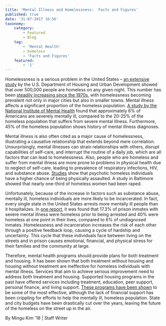 ```yaml
---
title: 'Mental Illness and Homelessness:  Facts and Figures'
published: true
date: '31-07-2017 16:56'
taxonomy:
    category:
        - Featured
        - Blog
    tag:
        - 'Mental Health'
        - homeless
        - 'Facts and Figures'
    featured:
        - '1'
---
```


Homelessness is a serious problem in the United States – [an extensive study](https://www.hudexchange.info/resources/documents/2015-AHAR-Part-1.pdf) by the U.S. Department of Housing and Urban Development showed that over 500,000 people are homeless on any given night. This number has been [steadily increasing since the 1970s](https://mentalillnesspolicy.org/consequences/homeless-mentally-ill.html), with homelessness becoming prevalent not only in major cities but also in smaller towns. Mental illness affects a significant proportion of the homeless population. [A study by the National Institute of Mental Health](https://www.nimh.nih.gov/health/statistics/prevalence/serious-mental-illness-smi-among-us-adults.shtml) found that approximately 6% of Americans are severely mentally ill, compared to the 20-25% of the homeless population that suffers from severe mental illness. Furthermore, 45% of the homeless population shows history of mental illness diagnoses. 

Mental illness is also often cited as a major cause of homelessness, illustrating a causative relationship that extends beyond mere correlation. Unsurprisingly, mental illnesses can strain relationships with others, disrupt capabilities of self-care, and interrupt the routine of a daily job, which are all factors that can lead to homelessness. Also, people who are homeless and suffer from mental illness are more prone to problems in physical health due to neglect of self-care, leading to prevalence of respiratory infections, HIV, and substance abuse. [Studies](http://ps.psychiatryonline.org/doi/full/10.1176/appi.ps.201200515) show that psychotic homeless individuals have a higher chance of being physically assaulted. A study in Baltimore showed that nearly one-third of homeless women had been raped. 

Unfortunately, because of the increase in factors such as substance abuse, mentally ill, homeless individuals are more likely to be incarcerated. In fact, every single state in the United States arrests more mentally ill people than it hospitalizes. In [one report](http://www.jstor.org/stable/10.1086/667773?seq=1#page_scan_tab_contents), it was found that 17.3% of prison inmates with severe mental illness were homeless prior to being arrested and 40% were homeless at one point in their lives, compared to 6% of undiagnosed inmates. Homelessness and incarceration increases the risk of each other through a positive feedback loop, causing a cycle of hardship and uncertainty. This cycle that these individuals face between living on the streets and in prison causes emotional, financial, and physical stress for their families and the community at large.
 
Therefore, mental health programs should provide plans for both treatment and housing. It has been shown that both treatment without housing and housing without treatment are ineffective for homeless individuals with mental illness. Services that aim to achieve serious improvement need to address both treatment and housing. Supported housing programs in the past have offered services including treatment, education, peer support, personal finance, and living support. [These programs have been shown](https://store.samhsa.gov/shin/content//SMA04-3870/SMA04-3870.pdf) to be some of the most effective, although the lack of financial support has been crippling for efforts to help the mentally ill, homeless population. State and city budgets have been drastically cut over the years, leaving the future of the homeless on the street up in the air.

By Mingu Kim '18 | Staff Writer

